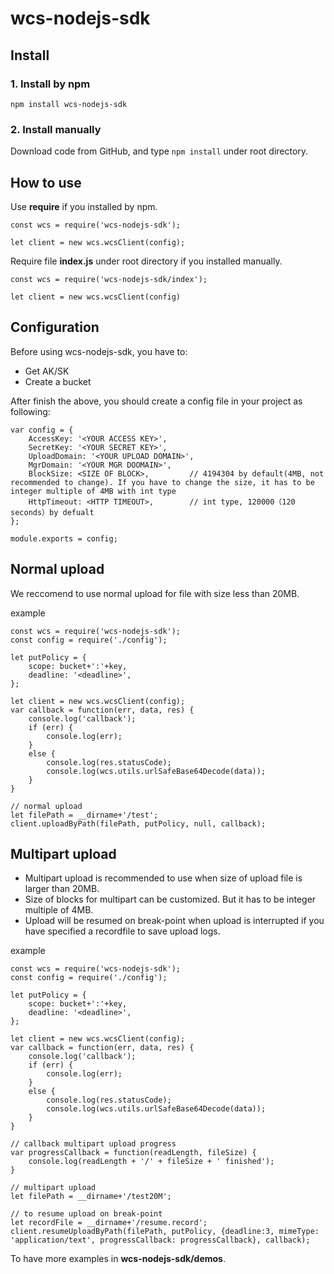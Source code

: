 # wcs-nodejs-sdk

## Install
### 1. Install by npm
```
npm install wcs-nodejs-sdk
```
### 2. Install manually

Download code from GitHub, and type `npm install` under root directory.

## How to use
Use **require** if you installed by npm.
```
const wcs = require('wcs-nodejs-sdk');

let client = new wcs.wcsClient(config);
```

Require file **index.js** under root directory if you installed manually.
```
const wcs = require('wcs-nodejs-sdk/index');

let client = new wcs.wcsClient(config)
```

## Configuration

Before using wcs-nodejs-sdk, you have to:
- Get AK/SK
- Create a bucket

After finish the above, you should create a config file in your project as following:
```
var config = {
    AccessKey: '<YOUR ACCESS KEY>',         
    SecretKey: '<YOUR SECRET KEY>',        
    UploadDomain: '<YOUR UPLOAD DOMAIN>',   
    MgrDomain: '<YOUR MGR DOOMAIN>',        
    BlockSize: <SIZE OF BLOCK>,         // 4194304 by default(4MB, not recommended to change). If you have to change the size, it has to be integer multiple of 4MB with int type 
    HttpTimeout: <HTTP TIMEOUT>,        // int type, 120000（120 seconds）by defualt
};

module.exports = config;
```

## Normal upload
We reccomend to use normal upload for file with size less than 20MB.

example
```
const wcs = require('wcs-nodejs-sdk');
const config = require('./config');

let putPolicy = {
    scope: bucket+':'+key,
    deadline: '<deadline>',
};

let client = new wcs.wcsClient(config);
var callback = function(err, data, res) {
    console.log('callback');
    if (err) {
        console.log(err);
    }
    else {
        console.log(res.statusCode);
        console.log(wcs.utils.urlSafeBase64Decode(data));
    }
}

// normal upload
let filePath = __dirname+'/test';
client.uploadByPath(filePath, putPolicy, null, callback);
```
## Multipart upload
- Multipart upload is recommended to use when size of upload file is larger than 20MB.
- Size of blocks for multipart can be customized. But it has to be integer multiple of 4MB.
- Upload will be resumed on break-point when upload is interrupted if you have specified a recordfile to save upload logs.

example

```
const wcs = require('wcs-nodejs-sdk');
const config = require('./config');

let putPolicy = {
    scope: bucket+':'+key,
    deadline: '<deadline>',
};

let client = new wcs.wcsClient(config);
var callback = function(err, data, res) {
    console.log('callback');
    if (err) {
        console.log(err);
    }
    else {
        console.log(res.statusCode);
        console.log(wcs.utils.urlSafeBase64Decode(data));
    }
}

// callback multipart upload progress
var progressCallback = function(readLength, fileSize) {
    console.log(readLength + '/' + fileSize + ' finished');
}

// multipart upload
let filePath = __dirname+'/test20M';

// to resume upload on break-point
let recordFile = __dirname+'/resume.record';
client.resumeUploadByPath(filePath, putPolicy, {deadline:3, mimeType: 'application/text', progressCallback: progressCallback}, callback);
```
To have more examples in **wcs-nodejs-sdk/demos**.
